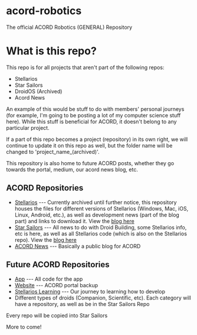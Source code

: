# acord-robotics
The official ACORD Robotics (GENERAL) Repository

# What is this repo?

This repo is for all projects that aren't part of the following repos:

* Stellarios
* Star Sailors
* DroidOS (Archived)
* Acord News

An example of this would be stuff to do with members' personal journeys (for example, I'm going to be posting a lot of my computer science stuff here). While this stuff is beneficial for ACORD, it doesn't belong to any particular project.

If a part of this repo becomes a project (repository) in its own right, we will continue to update it on this repo as well, but the folder name will be changed to 'project_name_(archived)'.

This repository is also home to future ACORD posts, whether they go towards the portal, medium, our acord news blog, etc. 

## ACORD Repositories

* [Stellarios](http://github.com/acord-robotics/stellarios) --- Currently archived until further notice, this repository houses the files for different versions of Stellarios (Windows, Mac, iOS, Linux, Android, etc.), as well as development news (part of the blog part) and links to download it. View the [blog here](http://acord-robotics.github.io/stellarios)
* [Star Sailors](http://github.com/acord-robotics/starsailors) --- All news to do with Droid Building, some Stellarios info, etc is here, as well as all Stellarios code (which is also on the Stellarios repo). View the [blog here](http://acord-robotics.github.io/starsailors)
* [ACORD News](http://acord-robotics.github.io/acordnews) --- Basically a public blog for ACORD

## Future ACORD Repositories

* [App](http://github.com/acord-robotics/app) --- All code for the app
* [Website](http://github.com/acord-robotics/website) --- ACORD portal backup
* [Stellarios Learning](http://github.com/acord-robotics/sl) --- Our journey to learning how to develop
* Different types of droids (Companion, Scientific, etc). Each category will have a repository, as well as be in the Star Sailors Repo

Every repo will be copied into Star Sailors

More to come!